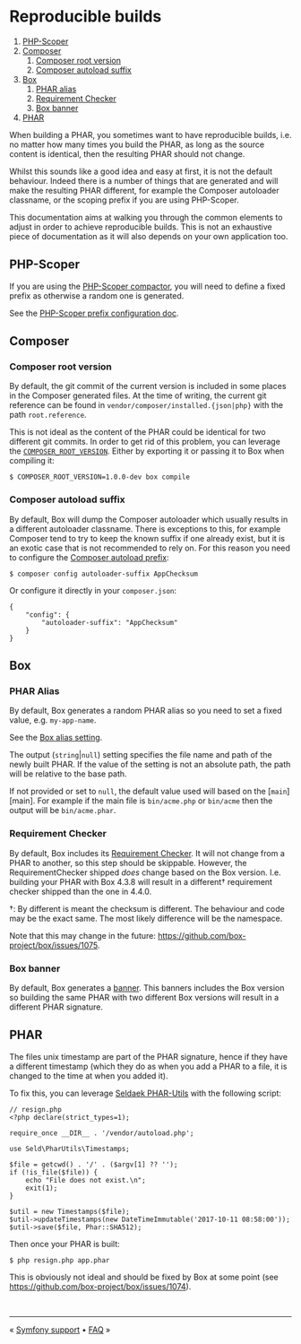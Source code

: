 # Reproducible builds

1. [PHP-Scoper](#php-scoper)
1. [Composer](#composer)
   1. [Composer root version](#composer-root-version)
   1. [Composer autoload suffix](#composer-autoload-suffix)
1. [Box](#box)
   1. [PHAR alias](#phar-alias)
   1. [Requirement Checker](#requirement-checker)
   1. [Box banner](#box-banner)
1. [PHAR](#phar)


When building a PHAR, you sometimes want to have reproducible builds, i.e. no matter how many times you build the PHAR,
as long as the source content is identical, then the resulting PHAR should not change.

Whilst this sounds like a good idea and easy at first, it is not the default behaviour. Indeed there is a number of things
that are generated and will make the resulting PHAR different, for example the Composer autoloader classname, or the scoping
prefix if you are using PHP-Scoper.

This documentation aims at walking you through the common elements to adjust in order to achieve reproducible builds. This
is not an exhaustive piece of documentation as it will also depends on your own application too.

## PHP-Scoper

If you are using the [PHP-Scoper compactor][php-scoper-compactor], you will need to define a fixed prefix as otherwise a random
one is generated.

See the [PHP-Scoper prefix configuration doc][php-scoper-prefix-doc].


## Composer

### Composer root version

By default, the git commit of the current version is included in some places in the Composer generated files. At the time
of writing, the current git reference can be found in `vendor/composer/installed.{json|php}` with the path `root.reference`.

This is not ideal as the content of the PHAR could be identical for two different git commits. In order to get rid of
this problem, you can leverage the [`COMPOSER_ROOT_VERSION`][composer-root-version]. Either by exporting it or passing
it to Box when compiling it:

```
$ COMPOSER_ROOT_VERSION=1.0.0-dev box compile
```

### Composer autoload suffix

By default, Box will dump the Composer autoloader which usually results in a different autoloader classname. There is
exceptions to this, for example Composer tend to try to keep the known suffix if one already exist, but it is an exotic
case that is not recommended to rely on. For this reason you need to configure the [Composer autoload prefix][composer-autoload-prefix]:

```
$ composer config autoloader-suffix AppChecksum
```

Or configure it directly in your `composer.json`:

```
{
    "config": {
        "autoloader-suffix": "AppChecksum"
    }
}
```


## Box

### PHAR Alias

By default, Box generates a random PHAR alias so you need to set a fixed value, e.g. `my-app-name`.

See the [Box alias setting][box-alias].

The output (`string`|`null`) setting specifies the file name and path of the newly built PHAR. If the value of the
setting is not an absolute path, the path will be relative to the base path.

If not provided or set to `null`, the default value used will based on the [`main`][main]. For example if the main file
is `bin/acme.php` or `bin/acme` then the output will be `bin/acme.phar`.


### Requirement Checker

By default, Box includes its [Requirement Checker][requirement-checker]. It will not change from a PHAR to another, so
this step should be skippable. However, the RequirementChecker shipped _does_ change based on the Box version. I.e.
building your PHAR with Box 4.3.8 will result in a different† requirement checker shipped than the one in 4.4.0.

†: By different is meant the checksum is different. The behaviour and code may be the exact same. The most likely
difference will be the namespace.

Note that this may change in the future: https://github.com/box-project/box/issues/1075.


### Box banner

By default, Box generates a [banner][banner]. This banners includes the Box version so building the same PHAR with two
different Box versions will result in a different PHAR signature.


## PHAR

The files unix timestamp are part of the PHAR signature, hence if they have a different timestamp (which they do as when
you add a PHAR to a file, it is changed to the time at when you added it).

To fix this, you can leverage [Seldaek PHAR-Utils][phar-utils] with the following script:

```
// resign.php
<?php declare(strict_types=1);

require_once __DIR__ . '/vendor/autoload.php';

use Seld\PharUtils\Timestamps;

$file = getcwd() . '/' . ($argv[1] ?? '');
if (!is_file($file)) {
    echo "File does not exist.\n";
    exit(1);
}

$util = new Timestamps($file);
$util->updateTimestamps(new DateTimeImmutable('2017-10-11 08:58:00'));
$util->save($file, Phar::SHA512);
```

Then once your PHAR is built:

```
$ php resign.php app.phar
```

This is obviously not ideal and should be fixed by Box at some point (see https://github.com/box-project/box/issues/1074).


<br />
<hr />

« [Symfony support](symfony.md#symfony-support) • [FAQ](faq.md#faq) »


[banner]: ./configuration.md#banner-banner
[box-alias]: ./configuration.md#alias-alias
[composer-autoload-prefix]: https://getcomposer.org/doc/06-config.md#autoloader-suffix
[composer-root-version]: https://getcomposer.org/doc/03-cli.md#composer-root-version
[phar-utils]: https://github.com/Seldaek/phar-utils
[php-scoper-compactor]: ./configuration.md#compactors-compactors
[php-scoper-prefix-doc]: https://github.com/humbug/php-scoper/blob/main/docs/configuration.md#prefix
[requirement-checker]: ./requirement-checker.md
